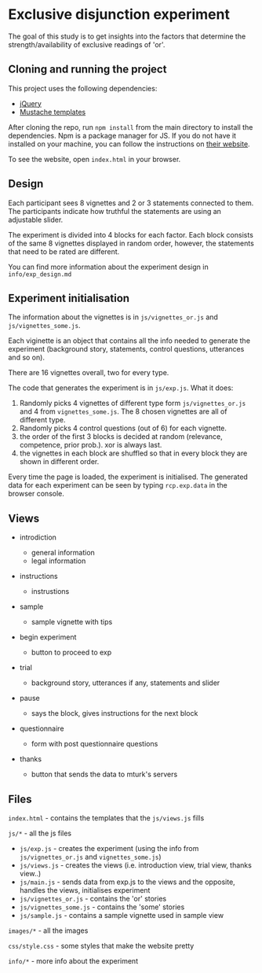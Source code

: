# Exclusive disjunction experiment

The goal of this study is to get insights into the factors that determine the strength/availability of exclusive readings of 'or'.


## Cloning and running the project

This project uses the following dependencies:

* [jQuery][1]
* [Mustache templates][2]


After cloning the repo, run `npm install` from the main directory to install the dependencies. Npm is a package manager for JS. If you do not have it installed on your machine, you can follow the instructions on [their website][3].

To see the website, open `index.html` in your browser.


## Design

Each participant sees 8 vignettes and 2 or 3 statements connected to them. The participants indicate how truthful the statements are using an adjustable slider.

The experiment is divided into 4 blocks for each factor. Each block consists of the same 8 vignettes displayed in random order, however, the statements that need to be rated are different.

You can find more information about the experiment design in `info/exp_design.md`


## Experiment initialisation

The information about the vignettes is in `js/vignettes_or.js` and `js/vignettes_some.js`.

Each viginette is an object that contains all the info needed to generate the experiment (background story, statements, control questions, utterances and so on).

There are 16 vignettes overall, two for every type.

The code that generates the experiment is in `js/exp.js`. What it does:
1) Randomly picks 4 vignettes of different type form `js/vignettes_or.js` and 4 from `vignettes_some.js`. The 8 chosen vignettes are all of different type.
2) Randomly picks 4 control questions (out of 6) for each vignette.
3) the order of the first 3 blocks is decided at random (relevance, competence, prior prob.). xor is always last.
4) the vignettes in each block are shuffled so that in every block they are shown in different order.

Every time the page is loaded, the experiment is initialised.
The generated data for each experiment can be seen by typing `rcp.exp.data` in the browser console.


## Views

- introdiction
	- general information
	- legal information

- instructions
	- instrustions

- sample
	- sample vignette with tips

- begin experiment
	- button to proceed to exp

- trial
	- background story, utterances if any, statements and slider

- pause
	- says the block, gives instructions for the next block

- questionnaire
	- form with post questionnaire questions

- thanks
	- button that sends the data to mturk's servers


## Files

`index.html` - contains the templates that the `js/views.js` fills

`js/*` - all the js files
- `js/exp.js` - creates the experiment (using the info from `js/vignettes_or.js` and `vignettes_some.js`)
- `js/views.js` - creates the views (i.e. introduction view, trial view, thanks view..)
- `js/main.js`  - sends data from exp.js to the views and the opposite, handles the views,  initialises experiment   
- `js/vignettes_or.js` - contains the 'or' stories
- `js/vignettes_some.js` - contains the 'some' stories
- `js/sample.js` - contains a sample vignette used in sample view

`images/*` - all the images

`css/style.css` - some styles that make the website pretty

`info/*` - more info about the experiment


[1]: https://jquery.com/ "jQuery"
[2]: https://github.com/janl/mustache.js "Mustache"
[3]: https://www.npmjs.com/ "npm"